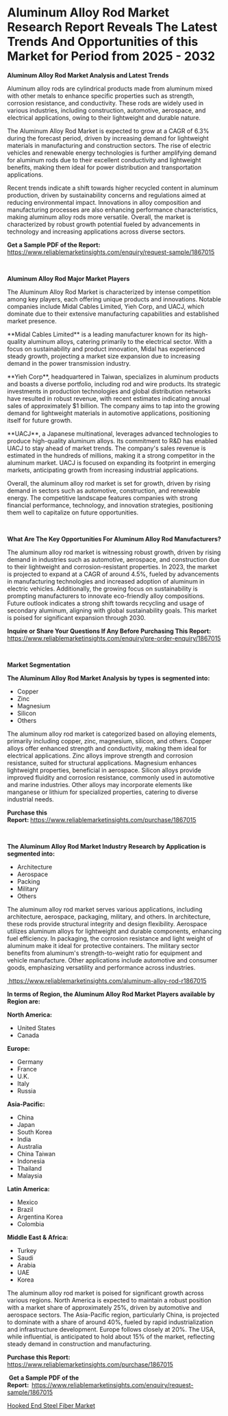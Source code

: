 <p><h1>Aluminum Alloy Rod Market Research Report Reveals The Latest Trends And Opportunities of this Market for Period from 2025 - 2032</h1></p><p><strong>Aluminum Alloy Rod Market Analysis and Latest Trends</strong></p>
<p><p>Aluminum alloy rods are cylindrical products made from aluminum mixed with other metals to enhance specific properties such as strength, corrosion resistance, and conductivity. These rods are widely used in various industries, including construction, automotive, aerospace, and electrical applications, owing to their lightweight and durable nature.</p><p>The Aluminum Alloy Rod Market is expected to grow at a CAGR of 6.3% during the forecast period, driven by increasing demand for lightweight materials in manufacturing and construction sectors. The rise of electric vehicles and renewable energy technologies is further amplifying demand for aluminum rods due to their excellent conductivity and lightweight benefits, making them ideal for power distribution and transportation applications. </p><p>Recent trends indicate a shift towards higher recycled content in aluminum production, driven by sustainability concerns and regulations aimed at reducing environmental impact. Innovations in alloy composition and manufacturing processes are also enhancing performance characteristics, making aluminum alloy rods more versatile. Overall, the market is characterized by robust growth potential fueled by advancements in technology and increasing applications across diverse sectors.</p></p>
<p><strong>Get a Sample PDF of the Report:&nbsp;</strong> <a href="https://www.reliablemarketinsights.com/enquiry/request-sample/1867015?utm_campaign=2244&utm_medium=2&utm_source=Github&utm_content=ia&utm_term=01042025&utm_id=aluminum-alloy-rod">https://www.reliablemarketinsights.com/enquiry/request-sample/1867015</a></p>
<p>&nbsp;</p>
<p><strong>Aluminum Alloy Rod Major Market Players</strong></p>
<p><p>The Aluminum Alloy Rod Market is characterized by intense competition among key players, each offering unique products and innovations. Notable companies include Midal Cables Limited, Yieh Corp, and UACJ, which dominate due to their extensive manufacturing capabilities and established market presence.</p><p>**Midal Cables Limited** is a leading manufacturer known for its high-quality aluminum alloys, catering primarily to the electrical sector. With a focus on sustainability and product innovation, Midal has experienced steady growth, projecting a market size expansion due to increasing demand in the power transmission industry.</p><p>**Yieh Corp**, headquartered in Taiwan, specializes in aluminum products and boasts a diverse portfolio, including rod and wire products. Its strategic investments in production technologies and global distribution networks have resulted in robust revenue, with recent estimates indicating annual sales of approximately $1 billion. The company aims to tap into the growing demand for lightweight materials in automotive applications, positioning itself for future growth.</p><p>**UACJ**, a Japanese multinational, leverages advanced technologies to produce high-quality aluminum alloys. Its commitment to R&D has enabled UACJ to stay ahead of market trends. The company's sales revenue is estimated in the hundreds of millions, making it a strong competitor in the aluminum market. UACJ is focused on expanding its footprint in emerging markets, anticipating growth from increasing industrial applications.</p><p>Overall, the aluminum alloy rod market is set for growth, driven by rising demand in sectors such as automotive, construction, and renewable energy. The competitive landscape features companies with strong financial performance, technology, and innovation strategies, positioning them well to capitalize on future opportunities.</p></p>
<p>&nbsp;</p>
<p><strong>What Are The Key Opportunities For Aluminum Alloy Rod Manufacturers?</strong></p>
<p><p>The aluminum alloy rod market is witnessing robust growth, driven by rising demand in industries such as automotive, aerospace, and construction due to their lightweight and corrosion-resistant properties. In 2023, the market is projected to expand at a CAGR of around 4.5%, fueled by advancements in manufacturing technologies and increased adoption of aluminum in electric vehicles. Additionally, the growing focus on sustainability is prompting manufacturers to innovate eco-friendly alloy compositions. Future outlook indicates a strong shift towards recycling and usage of secondary aluminum, aligning with global sustainability goals. This market is poised for significant expansion through 2030.</p></p>
<p><strong>Inquire or Share Your Questions If Any Before Purchasing This Report:</strong> <a href="https://www.reliablemarketinsights.com/enquiry/pre-order-enquiry/1867015?utm_campaign=2244&utm_medium=2&utm_source=Github&utm_content=ia&utm_term=01042025&utm_id=aluminum-alloy-rod">https://www.reliablemarketinsights.com/enquiry/pre-order-enquiry/1867015</a></p>
<p>&nbsp;</p>
<p><strong>Market Segmentation</strong></p>
<p><strong>The Aluminum Alloy Rod Market Analysis by types is segmented into:</strong></p>
<p><ul><li>Copper</li><li>Zinc</li><li>Magnesium</li><li>Silicon</li><li>Others</li></ul></p>
<p><p>The aluminum alloy rod market is categorized based on alloying elements, primarily including copper, zinc, magnesium, silicon, and others. Copper alloys offer enhanced strength and conductivity, making them ideal for electrical applications. Zinc alloys improve strength and corrosion resistance, suited for structural applications. Magnesium enhances lightweight properties, beneficial in aerospace. Silicon alloys provide improved fluidity and corrosion resistance, commonly used in automotive and marine industries. Other alloys may incorporate elements like manganese or lithium for specialized properties, catering to diverse industrial needs.</p></p>
<p><strong>Purchase this Report:&nbsp;</strong><a href="https://www.reliablemarketinsights.com/purchase/1867015?utm_campaign=2244&utm_medium=2&utm_source=Github&utm_content=ia&utm_term=01042025&utm_id=aluminum-alloy-rod">https://www.reliablemarketinsights.com/purchase/1867015</a></p>
<p>&nbsp;</p>
<p><strong>The Aluminum Alloy Rod Market Industry Research by Application is segmented into:</strong></p>
<p><ul><li>Architecture</li><li>Aerospace</li><li>Packing</li><li>Military</li><li>Others</li></ul></p>
<p><p>The aluminum alloy rod market serves various applications, including architecture, aerospace, packaging, military, and others. In architecture, these rods provide structural integrity and design flexibility. Aerospace utilizes aluminum alloys for lightweight and durable components, enhancing fuel efficiency. In packaging, the corrosion resistance and light weight of aluminum make it ideal for protective containers. The military sector benefits from aluminum's strength-to-weight ratio for equipment and vehicle manufacture. Other applications include automotive and consumer goods, emphasizing versatility and performance across industries.</p></p>
<p><a href="https://www.reliablemarketinsights.com/aluminum-alloy-rod-r1867015?utm_campaign=2244&utm_medium=2&utm_source=Github&utm_content=ia&utm_term=01042025&utm_id=aluminum-alloy-rod">&nbsp;https://www.reliablemarketinsights.com/aluminum-alloy-rod-r1867015</a></p>
<p><strong>In terms of Region, the Aluminum Alloy Rod Market Players available by Region are:</strong></p>
<p>
    <p> <strong> North America: </strong>
        <ul>
            <li>United States</li>
            <li>Canada</li>
        </ul>
        </p> 
    <p> <strong> Europe: </strong>
        <ul>
            <li>Germany</li>
            <li>France</li>
            <li>U.K.</li>
            <li>Italy</li>
            <li>Russia</li>
        </ul>
        </p> 
    <p> <strong> Asia-Pacific: </strong>
        <ul>
            <li>China</li>
            <li>Japan</li>
            <li>South Korea</li>
            <li>India</li>
            <li>Australia</li>
            <li>China Taiwan</li>
            <li>Indonesia</li>
            <li>Thailand</li>
            <li>Malaysia</li>
        </ul>
        </p> 
    <p> <strong> Latin America: </strong>
        <ul>
            <li>Mexico</li>
            <li>Brazil</li>
            <li>Argentina Korea</li>
            <li>Colombia</li>
        </ul>
        </p> 
    <p> <strong> Middle East & Africa: </strong>
        <ul>
            <li>Turkey</li>
            <li>Saudi</li>
            <li>Arabia</li>
            <li>UAE</li>
            <li>Korea</li>
        </ul>
    </p>
    </p>
<p><p>The aluminum alloy rod market is poised for significant growth across various regions. North America is expected to maintain a robust position with a market share of approximately 25%, driven by automotive and aerospace sectors. The Asia-Pacific region, particularly China, is projected to dominate with a share of around 40%, fueled by rapid industrialization and infrastructure development. Europe follows closely at 20%. The USA, while influential, is anticipated to hold about 15% of the market, reflecting steady demand in construction and manufacturing.</p></p>
<p><strong>Purchase this Report: </strong><a href="https://www.reliablemarketinsights.com/purchase/1867015?utm_campaign=2244&utm_medium=2&utm_source=Github&utm_content=ia&utm_term=01042025&utm_id=aluminum-alloy-rod">https://www.reliablemarketinsights.com/purchase/1867015</a></p>
<p>&nbsp;<strong>Get a Sample PDF of the Report:&nbsp;&nbsp;</strong><a href="https://www.reliablemarketinsights.com/enquiry/request-sample/1867015?utm_campaign=2244&utm_medium=2&utm_source=Github&utm_content=ia&utm_term=01042025&utm_id=aluminum-alloy-rod">https://www.reliablemarketinsights.com/enquiry/request-sample/1867015</a></p>
<p><strong></strong></p>
<p><p><a href="https://github.com/klindsey95/Market-Research-Report-List-1/blob/main/hooked-end-steel-fiber-market.md?utm_campaign=2244&utm_medium=2&utm_source=Github&utm_content=ia&utm_term=01042025&utm_id=aluminum-alloy-rod">Hooked End Steel Fiber Market</a></p></p>